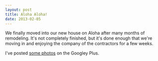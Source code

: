 ```yaml
---
layout: post
title: Aloha Aloha!
date: 2013-02-05
---
```


We finally moved into our new house on Aloha after many months of remodeling.
It's not completely finished, but it's done enough that we're moving in and
enjoying the company of the contractors for a few weeks.

I've posted [some photos] on the Googley Plus.

[some photos]: https://plus.google.com/photos/117324666946590926145/albums/5841185467379639953
